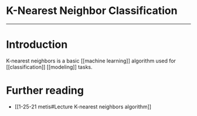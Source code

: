# K-Nearest Neighbor Classification


---
# Introduction
K-nearest neighbors is a basic [[machine learning]] algorithm used for [[classification]] [[modeling]] tasks. 

# Further reading
- [[1-25-21 metis#Lecture K-nearest neighbors algorithm]]
